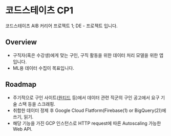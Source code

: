 # 코드스테이츠 CP1

코드스테이츠 AIB 커리어 프로젝트 1; DE - 프로젝트 입니다.

## Overview

- 구직자(혹은 수강생)에게 맞는 구인, 구직 활동을 위한 데이터 처리 모델을 위한 앱 입니다.
- ML용 데이터 수집이 목표입니다.
## Roadmap

- 주기적으로 구인 사이트([원티드](https://www.wanted.co.kr/) 등)에서 데이터 관련 직군의 구인 공고에서 요구 기술 스택 등을 스크래핑.
- 취합한 데이터 정제 후 Google Cloud Flatform(Firebase(1) or BigQuery(2))에 쓰기, 읽기.
- 해당 기능을 가진 GCP 인스턴스로 HTTP request에 따른 Autoscaling 가능한 Web API.
